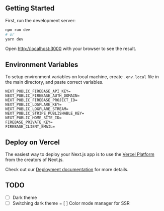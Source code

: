 ## Getting Started

First, run the development server:

```bash
npm run dev
# or
yarn dev
```

Open [http://localhost:3000](http://localhost:3000) with your browser to see the result.

## Environment Variables

To setup environment variables on local machine, create `.env.local` file in the main directory,
and paste correct variables.

```
NEXT_PUBLIC_FIREBASE_API_KEY=
NEXT_PUBLIC_FIREBASE_AUTH_DOMAIN=
NEXT_PUBLIC_FIREBASE_PROJECT_ID=
NEXT_PUBLIC_LOGFLARE_KEY=
NEXT_PUBLIC_LOGFLARE_STREAM=
NEXT_PUBLIC_STRIPE_PUBLISHABLE_KEY=
NEXT_PUBLIC_HOME_SITE_ID=
FIREBASE_PRIVATE_KEY=
FIREBASE_CLIENT_EMAIL=
```

## Deploy on Vercel

The easiest way to deploy your Next.js app is to use the [Vercel Platform](https://vercel.com/import?utm_medium=default-template&filter=next.js&utm_source=create-next-app&utm_campaign=create-next-app-readme) from the creators of Next.js.

Check out our [Deployment documentation](https://nextjs.org/docs/deployment) for more details.

## TODO

- [ ] Dark theme
- [ ] Switching dark theme
= [ ] Color mode manager for SSR